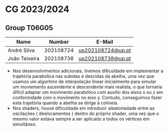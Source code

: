 # CG 2023/2024

## Group T06G05
| Name             | Number    | E-Mail             |
| ---------------- | --------- | ------------------ |
| André Silva        | 202108724 | up202108724@up.pt                |
| João Teixeira      | 202108738 | up202108738@up.pt                |

- Nos desenvolvimentos adicionais, tivemos dificuldade em implementar a trajetória parabólica nas subidas e descidas da abelha, uma vez que usamos um algoritmo de interpolação linear inicialmente para simular um moviemento ascendente e descendente mais realista, o que tornaria difícil adaptar um movimento parabólico com auxílio dos eixos x ou z em conformidade com o movimento no eixo y. Contudo, conseguimos fazer esta trajetória quando a abelha se dirige à colmeia.
- Nos shaders, houve dificuldade em introduzir aleatoriedade entre as oscilações ( deslocamentos ) dentro do próprio shader, uma vez que o mesmo valor estava sempre a ser aplicado a todos os vértices em simultâneo.